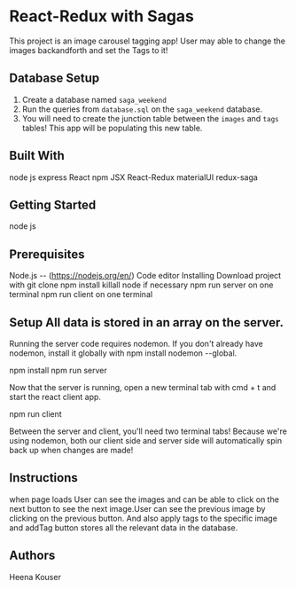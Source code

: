 # React-Redux with Sagas

This project is an image carousel tagging app! User may able to change the images backandforth and set the Tags to it! 

## Database Setup

1. Create a database named `saga_weekend`
2. Run the queries from `database.sql` on the `saga_weekend` database.
3. You will need to create the junction table between the `images` and `tags` tables! This app will be populating this new table.



## Built With


 node js express React npm JSX React-Redux materialUI redux-saga

## Getting Started


 node js

## Prerequisites


 Node.js -- (https://nodejs.org/en/) Code editor Installing Download project with git clone npm install killall node if necessary npm run server on one terminal npm run client on one terminal

## Setup All data is stored in an array on the server.

Running the server code requires nodemon. If you don't already have nodemon, install it globally with npm install nodemon --global.

npm install npm run server

Now that the server is running, open a new terminal tab with cmd + t and start the react client app.

npm run client

Between the server and client, you'll need two terminal tabs! Because we're using nodemon, both our client side and server side will automatically spin back up when changes are made!

## Instructions
 when page loads User can see the images and can be able to click on the next button to see the next image.User can see the previous image by clicking on the previous button. And also apply tags to the specific image and addTag button  stores all the relevant data in the database.



## Authors
 Heena Kouser







